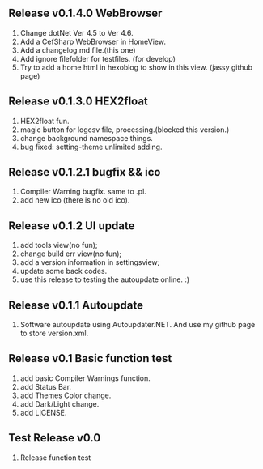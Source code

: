 ﻿
Release v0.1.4.0 WebBrowser
----------
1. Change dotNet Ver 4.5 to Ver 4.6.
2. Add a CefSharp WebBrowser in HomeView.
3. Add a changelog.md file.(this one)
4. Add ignore filefolder for testfiles. (for develop)
5. Try to add a home html in hexoblog to show in this view. (jassy github page)

Release v0.1.3.0 HEX2float
----------
1. HEX2float fun.
2. magic button for logcsv file, processing.(blocked this version.)
3. change background namespace things.
4. bug fixed: setting-theme unlimited adding.


Release v0.1.2.1 bugfix && ico
----------
1. Compiler Warning bugfix. same to .pl.
2. add new ico (there is no old ico).


Release v0.1.2 UI update
----------
1. add tools view(no fun);
2. change build err view(no fun);
3. add a version information in settingsview;
4. update some back codes.
5. use this release to testing the autoupdate online. :)


Release v0.1.1 Autoupdate
----------
1. Software autoupdate using Autoupdater.NET. And use my github page to store version.xml.


Release v0.1 Basic function test
----------
1. add basic Compiler Warnings function.
2. add Status Bar.
3. add Themes Color change.
4. add Dark/Light change.
5. add LICENSE.


Test Release v0.0
----------
1. Release function test
